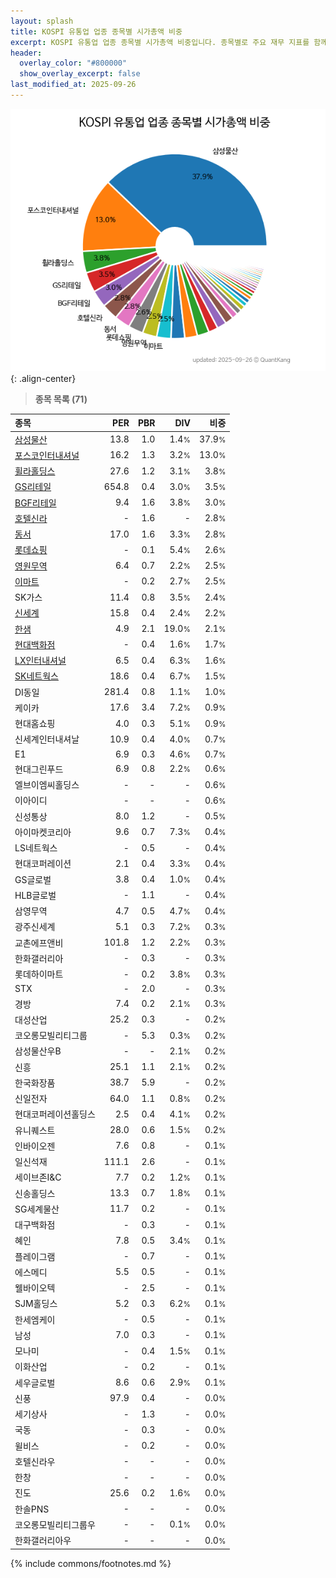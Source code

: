 ```yaml
---
layout: splash
title: KOSPI 유통업 업종 종목별 시가총액 비중
excerpt: KOSPI 유통업 업종 종목별 시가총액 비중입니다. 종목별로 주요 재무 지표를 함께 표시합니다.
header:
  overlay_color: "#800000"
  show_overlay_excerpt: false
last_modified_at: 2025-09-26
---
```



![KOSPI 유통업 업종 종목별 시가총액 비중](/stats/sector/images/kospi_업종_유통업_종목.png){: .align-center}


> **종목 목록 (71)**<a id="list"></a>

| **종목** | **PER** | **PBR** | **DIV** | **비중** |
| :------- | ------: | ------: | ------: | -------: |
| [삼성물산](/028260/) | 13.8 | 1.0 | 1.4<small>%</small> | 37.9<small>%</small> |
| [포스코인터내셔널](/047050/) | 16.2 | 1.3 | 3.2<small>%</small> | 13.0<small>%</small> |
| [휠라홀딩스](/081660/) | 27.6 | 1.2 | 3.1<small>%</small> | 3.8<small>%</small> |
| [GS리테일](/007070/) | 654.8 | 0.4 | 3.0<small>%</small> | 3.5<small>%</small> |
| [BGF리테일](/282330/) | 9.4 | 1.6 | 3.8<small>%</small> | 3.0<small>%</small> |
| [호텔신라](/008770/) | - | 1.6 | - | 2.8<small>%</small> |
| [동서](/026960/) | 17.0 | 1.6 | 3.3<small>%</small> | 2.8<small>%</small> |
| [롯데쇼핑](/023530/) | - | 0.1 | 5.4<small>%</small> | 2.6<small>%</small> |
| [영원무역](/111770/) | 6.4 | 0.7 | 2.2<small>%</small> | 2.5<small>%</small> |
| [이마트](/139480/) | - | 0.2 | 2.7<small>%</small> | 2.5<small>%</small> |
| SK가스 | 11.4 | 0.8 | 3.5<small>%</small> | 2.4<small>%</small> |
| [신세계](/004170/) | 15.8 | 0.4 | 2.4<small>%</small> | 2.2<small>%</small> |
| [한샘](/009240/) | 4.9 | 2.1 | 19.0<small>%</small> | 2.1<small>%</small> |
| [현대백화점](/069960/) | - | 0.4 | 1.6<small>%</small> | 1.7<small>%</small> |
| [LX인터내셔널](/001120/) | 6.5 | 0.4 | 6.3<small>%</small> | 1.6<small>%</small> |
| [SK네트웍스](/001740/) | 18.6 | 0.4 | 6.7<small>%</small> | 1.5<small>%</small> |
| DI동일 | 281.4 | 0.8 | 1.1<small>%</small> | 1.0<small>%</small> |
| 케이카 | 17.6 | 3.4 | 7.2<small>%</small> | 0.9<small>%</small> |
| 현대홈쇼핑 | 4.0 | 0.3 | 5.1<small>%</small> | 0.9<small>%</small> |
| 신세계인터내셔날 | 10.9 | 0.4 | 4.0<small>%</small> | 0.7<small>%</small> |
| E1 | 6.9 | 0.3 | 4.6<small>%</small> | 0.7<small>%</small> |
| 현대그린푸드 | 6.9 | 0.8 | 2.2<small>%</small> | 0.6<small>%</small> |
| 엘브이엠씨홀딩스 | - | - | - | 0.6<small>%</small> |
| 이아이디 | - | - | - | 0.6<small>%</small> |
| 신성통상 | 8.0 | 1.2 | - | 0.5<small>%</small> |
| 아이마켓코리아 | 9.6 | 0.7 | 7.3<small>%</small> | 0.4<small>%</small> |
| LS네트웍스 | - | 0.5 | - | 0.4<small>%</small> |
| 현대코퍼레이션 | 2.1 | 0.4 | 3.3<small>%</small> | 0.4<small>%</small> |
| GS글로벌 | 3.8 | 0.4 | 1.0<small>%</small> | 0.4<small>%</small> |
| HLB글로벌 | - | 1.1 | - | 0.4<small>%</small> |
| 삼영무역 | 4.7 | 0.5 | 4.7<small>%</small> | 0.4<small>%</small> |
| 광주신세계 | 5.1 | 0.3 | 7.2<small>%</small> | 0.3<small>%</small> |
| 교촌에프앤비 | 101.8 | 1.2 | 2.2<small>%</small> | 0.3<small>%</small> |
| 한화갤러리아 | - | 0.3 | - | 0.3<small>%</small> |
| 롯데하이마트 | - | 0.2 | 3.8<small>%</small> | 0.3<small>%</small> |
| STX | - | 2.0 | - | 0.3<small>%</small> |
| 경방 | 7.4 | 0.2 | 2.1<small>%</small> | 0.3<small>%</small> |
| 대성산업 | 25.2 | 0.3 | - | 0.2<small>%</small> |
| 코오롱모빌리티그룹 | - | 5.3 | 0.3<small>%</small> | 0.2<small>%</small> |
| 삼성물산우B | - | - | 2.1<small>%</small> | 0.2<small>%</small> |
| 신흥 | 25.1 | 1.1 | 2.1<small>%</small> | 0.2<small>%</small> |
| 한국화장품 | 38.7 | 5.9 | - | 0.2<small>%</small> |
| 신일전자 | 64.0 | 1.1 | 0.8<small>%</small> | 0.2<small>%</small> |
| 현대코퍼레이션홀딩스 | 2.5 | 0.4 | 4.1<small>%</small> | 0.2<small>%</small> |
| 유니퀘스트 | 28.0 | 0.6 | 1.5<small>%</small> | 0.2<small>%</small> |
| 인바이오젠 | 7.6 | 0.8 | - | 0.1<small>%</small> |
| 일신석재 | 111.1 | 2.6 | - | 0.1<small>%</small> |
| 세이브존I&C | 7.7 | 0.2 | 1.2<small>%</small> | 0.1<small>%</small> |
| 신송홀딩스 | 13.3 | 0.7 | 1.8<small>%</small> | 0.1<small>%</small> |
| SG세계물산 | 11.7 | 0.2 | - | 0.1<small>%</small> |
| 대구백화점 | - | 0.3 | - | 0.1<small>%</small> |
| 혜인 | 7.8 | 0.5 | 3.4<small>%</small> | 0.1<small>%</small> |
| 플레이그램 | - | 0.7 | - | 0.1<small>%</small> |
| 에스메디 | 5.5 | 0.5 | - | 0.1<small>%</small> |
| 웰바이오텍 | - | 2.5 | - | 0.1<small>%</small> |
| SJM홀딩스 | 5.2 | 0.3 | 6.2<small>%</small> | 0.1<small>%</small> |
| 한세엠케이 | - | 0.5 | - | 0.1<small>%</small> |
| 남성 | 7.0 | 0.3 | - | 0.1<small>%</small> |
| 모나미 | - | 0.4 | 1.5<small>%</small> | 0.1<small>%</small> |
| 이화산업 | - | 0.2 | - | 0.1<small>%</small> |
| 세우글로벌 | 8.6 | 0.6 | 2.9<small>%</small> | 0.1<small>%</small> |
| 신풍 | 97.9 | 0.4 | - | 0.0<small>%</small> |
| 세기상사 | - | 1.3 | - | 0.0<small>%</small> |
| 국동 | - | 0.3 | - | 0.0<small>%</small> |
| 윌비스 | - | 0.2 | - | 0.0<small>%</small> |
| 호텔신라우 | - | - | - | 0.0<small>%</small> |
| 한창 | - | - | - | 0.0<small>%</small> |
| 진도 | 25.6 | 0.2 | 1.6<small>%</small> | 0.0<small>%</small> |
| 한솔PNS | - | - | - | 0.0<small>%</small> |
| 코오롱모빌리티그룹우 | - | - | 0.1<small>%</small> | 0.0<small>%</small> |
| 한화갤러리아우 | - | - | - | 0.0<small>%</small> |

{% include commons/footnotes.md %}